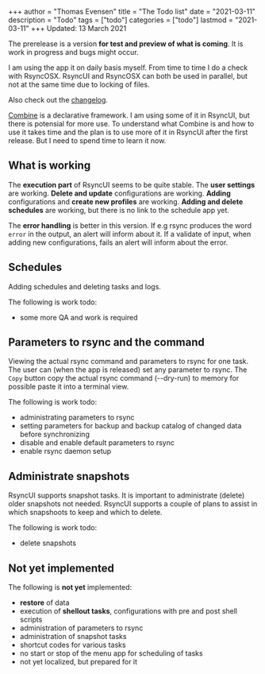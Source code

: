 +++
author = "Thomas Evensen"
title = "The Todo list"
date = "2021-03-11"
description = "Todo"
tags = ["todo"]
categories = ["todo"]
lastmod = "2021-03-11"
+++
Updated: 13 March 2021

The prerelease is a version **for test and preview of what is coming**. It is work in progress and bugs might occur.

I am using the app it on daily basis myself. From time to time I do a check with RsyncOSX. RsyncUI and RsyncOSX can both be used in parallel, but not at the same time due to locking of files.

Also check out the [changelog](/post/changelog/).

[Combine](https://developer.apple.com/documentation/combine) is a declarative framework. I am using some of it in RsyncUI, but there is potensial for more use. To understand what Combine is and how to use it takes time and the plan is to use more of it in RsyncUI after the first release. But I need to spend time to learn it now.

## What is working

The **execution part** of RsyncUI seems to be quite stable. The **user settings** are working. **Delete and update** configurations are working. **Adding** configurations and **create new profiles** are working. **Adding and delete schedules** are working, but there is no link to the schedule app yet.

The **error handling** is better in this version. If e.g rsync produces the word `error` in the output,  an alert will inform about it. If a validate of input, when adding new configurations, fails an alert will inform about the error.

## Schedules

Adding schedules and deleting tasks and logs.

The following is work todo:

- some more QA and work is required

## Parameters to rsync and the command

Viewing the actual rsync command and parameters to rsync for one task. The user can (when the app is released) set any parameter to rsync. The `Copy` button copy the actual rsync command (--dry-run) to memory for possible paste it into a terminal view.

The following is work todo:

- administrating parameters to rsync
- setting parameters for backup and backup catalog of changed data before synchronizing
- disable and enable default parameters to rsync
- enable rsync daemon setup

## Administrate snapshots

RsyncUI supports snapshot tasks. It is important to administrate (delete) older snapshots not needed. RsyncUI supports a couple of plans to assist in which snapshoots to keep and which to delete.

The following is work todo:

- delete snapshots

## Not yet implemented

The following is **not yet** implemented:

- **restore** of data
- execution of **shellout tasks**, configurations with pre and post shell scripts
- administration of parameters to rsync
- administration of snapshot tasks
- shortcut codes for various tasks
- no start or stop of the menu app for scheduling of tasks
- not yet localized, but prepared for it
